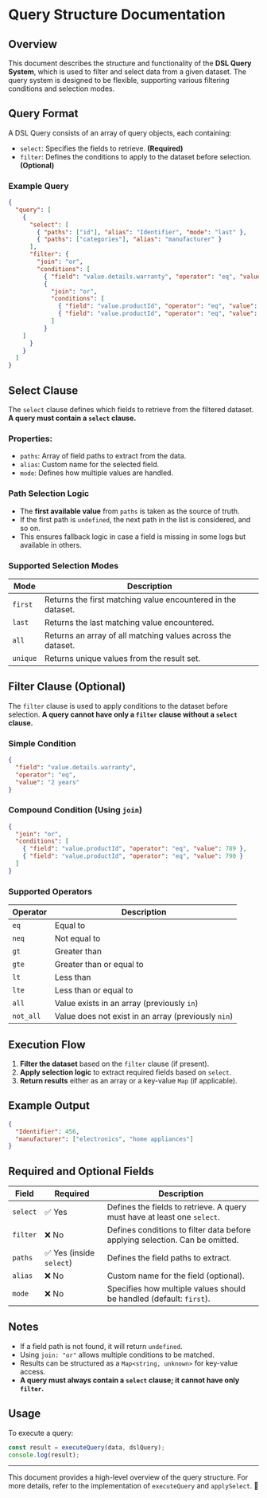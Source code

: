 # Query Structure Documentation

## Overview
This document describes the structure and functionality of the **DSL Query System**, which is used to filter and select data from a given dataset. The query system is designed to be flexible, supporting various filtering conditions and selection modes.

## Query Format
A DSL Query consists of an array of query objects, each containing:
- `select`: Specifies the fields to retrieve. **(Required)**
- `filter`: Defines the conditions to apply to the dataset before selection. **(Optional)**

### Example Query
```json
{
  "query": [
    {
      "select": [
        { "paths": ["id"], "alias": "Identifier", "mode": "last" },
        { "paths": ["categories"], "alias": "manufacturer" }
      ],
      "filter": {
        "join": "or",
        "conditions": [
          { "field": "value.details.warranty", "operator": "eq", "value": "2 years" },
          {
            "join": "or",
            "conditions": [
              { "field": "value.productId", "operator": "eq", "value": 789 },
              { "field": "value.productId", "operator": "eq", "value": 790 }
            ]
          }
    ]
      }
    }
  ]
}
```

## Select Clause
The `select` clause defines which fields to retrieve from the filtered dataset. **A query must contain a `select` clause.**

### Properties:
- `paths`: Array of field paths to extract from the data.
- `alias`: Custom name for the selected field.
- `mode`: Defines how multiple values are handled.

### Path Selection Logic
- The **first available value** from `paths` is taken as the source of truth.
- If the first path is `undefined`, the next path in the list is considered, and so on.
- This ensures fallback logic in case a field is missing in some logs but available in others.

### Supported Selection Modes
| Mode      | Description |
|-----------|------------|
| `first`   | Returns the first matching value encountered in the dataset. |
| `last`    | Returns the last matching value encountered. |
| `all`     | Returns an array of all matching values across the dataset. |
| `unique`  | Returns unique values from the result set. |

## Filter Clause (Optional)
The `filter` clause is used to apply conditions to the dataset before selection. **A query cannot have only a `filter` clause without a `select` clause.**

### Simple Condition
```json
{
  "field": "value.details.warranty",
  "operator": "eq",
  "value": "2 years"
}
```

### Compound Condition (Using `join`)
```json
{
  "join": "or",
  "conditions": [
    { "field": "value.productId", "operator": "eq", "value": 789 },
    { "field": "value.productId", "operator": "eq", "value": 790 }
  ]
}
```

### Supported Operators
| Operator  | Description |
|-----------|------------|
| `eq`      | Equal to |
| `neq`     | Not equal to |
| `gt`      | Greater than |
| `gte`     | Greater than or equal to |
| `lt`      | Less than |
| `lte`     | Less than or equal to |
| `all`     | Value exists in an array (previously `in`) |
| `not_all` | Value does not exist in an array (previously `nin`) |

## Execution Flow
1. **Filter the dataset** based on the `filter` clause (if present).
2. **Apply selection logic** to extract required fields based on `select`.
3. **Return results** either as an array or a key-value `Map` (if applicable).

## Example Output
```json
{
  "Identifier": 456,
  "manufacturer": ["electronics", "home appliances"]
}
```

## Required and Optional Fields
| Field   | Required | Description |
|---------|----------|-------------|
| `select` | ✅ Yes | Defines the fields to retrieve. A query must have at least one `select`. |
| `filter` | ❌ No  | Defines conditions to filter data before applying selection. Can be omitted. |
| `paths` | ✅ Yes (inside `select`) | Defines the field paths to extract. |
| `alias` | ❌ No | Custom name for the field (optional). |
| `mode` | ❌ No | Specifies how multiple values should be handled (default: `first`). |

## Notes
- If a field path is not found, it will return `undefined`.
- Using `join: "or"` allows multiple conditions to be matched.
- Results can be structured as a `Map<string, unknown>` for key-value access.
- **A query must always contain a `select` clause; it cannot have only `filter`.**

## Usage
To execute a query:
```ts
const result = executeQuery(data, dslQuery);
console.log(result);
```

---

This document provides a high-level overview of the query structure. For more details, refer to the implementation of `executeQuery` and `applySelect`. 🚀

